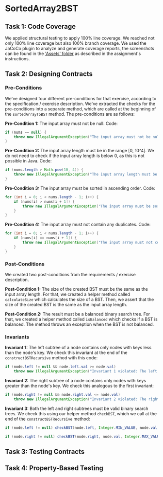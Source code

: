 # SortedArray2BST
## Task 1: Code Coverage
We applied structural testing to apply 100% line coverage.
We reached not only 100% line coverage but also 100% branch coverage.
We used the JaCoCo plugin to analyze and generate coverage reports, the screenshots can be found in the ['Assets' folder](./Assets) as described in the assignment's instructions.

## Task 2: Designing Contracts
### Pre-Conditions
We've designed four different pre-conditions for that exercise, according to the specification / exercise description.
We've extracted the checks for the pre-conditions into a separate method, which are called at the beginning of the `sortedArrayToBST` method.
The pre-conditions are as follows:

**Pre-Condition 1:** The input array must not be null. Code:
```java
if (nums == null) {
    throw new IllegalArgumentException("The input array must not be null.");
}
```

**Pre-Condition 2:** The input array length must be in the range [0, 10^4]. 
We do not need to check if the input array length is below 0, as this is not possible in Java.
Code:
```java
if (nums.length > Math.pow(10, 4)) {
    throw new IllegalArgumentException("The input array length must be in the range [0, 10^4].");
}
```

**Pre-Condition 3:** The input array must be sorted in ascending order.
Code:
```java
for (int i = 0; i < nums.length - 1; i++) {
    if (nums[i] > nums[i + 1]) {
        throw new IllegalArgumentException("The input array must be sorted in ascending order.");
    }
}
```

**Pre-Condition 4:** The input array must not contain any duplicates.
Code:
```java
for (int i = 0; i < nums.length - 1; i++) {
    if (nums[i] == nums[i + 1]) {
        throw new IllegalArgumentException("The input array must not contain any duplicates.");
    }
}
```

### Post-Conditions
We created two post-conditions from the requirements / exercise description.

**Post-Condition 1:** The size of the created BST must be the same as the input array length.
For that, we created a helper method called `calculateSize` which calculates the size of a BST.
Then, we assert that the size of the created BST is the same as the input array length.

**Post-Condition 2:** The result must be a balanced binary search tree.
For that, we created a helper method called `isBalanced` which checks if a BST is balanced.
The method throws an exception when the BST is not balanced.

### Invariants
**Invariant 1:** The left subtree of a node contains only nodes with keys less than the node's key.
We check this invariant at the end of the `constructBSTRecursive` method with this code:
```java
if (node.left != null && node.left.val >= node.val)
    throw new IllegalArgumentException("Invariant 1 violated: The left subtree of a node contains only nodes with keys less than the node's key.");
```

**Invariant 2:** The right subtree of a node contains only nodes with keys greater than the node's key.
We check this analogous to the first invariant:
```java
if (node.right != null && node.right.val <= node.val)
    throw new IllegalArgumentException("Invariant 2 violated: The right subtree of a node contains only nodes with keys greater than the node's key.");
```

**Invariant 3:** Both the left and right subtrees must be valid binary search trees.
We check this using our helper method `checkBST`, which we call at the end of the `constructBSTRecursive` method:
```java
if (node.left != null) checkBST(node.left, Integer.MIN_VALUE, node.val);

if (node.right != null) checkBST(node.right, node.val, Integer.MAX_VALUE);
```

## Task 3: Testing Contracts

## Task 4: Property-Based Testing
